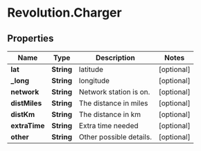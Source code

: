 # Revolution.Charger

## Properties
Name | Type | Description | Notes
------------ | ------------- | ------------- | -------------
**lat** | **String** | latitude | [optional] 
**_long** | **String** | longitude | [optional] 
**network** | **String** | Network station is on. | [optional] 
**distMiles** | **String** | The distance in miles | [optional] 
**distKm** | **String** | The distance in km | [optional] 
**extraTime** | **String** | Extra time needed | [optional] 
**other** | **String** | Other possible details. | [optional] 


